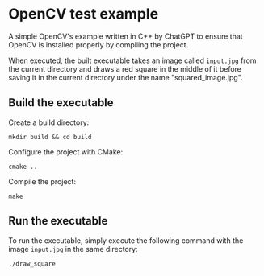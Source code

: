 # OpenCV test example

A simple OpenCV's example written in C++ by ChatGPT to ensure that OpenCV is installed properly by compiling the project.

When executed, the built executable takes an image called `input.jpg` from the current directory and draws a red square in the middle of it before saving it in the current directory under the name "squared_image.jpg".

## Build the executable

Create a build directory:

```
mkdir build && cd build
```

Configure the project with CMake:

```
cmake ..
```

Compile the project:

```
make
```

## Run the executable

To run the executable, simply execute the following command with the image `input.jpg` in the same directory:

```
./draw_square
```